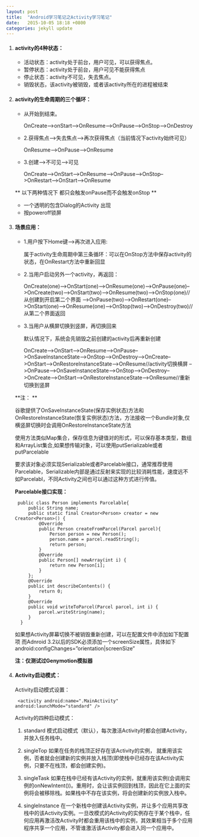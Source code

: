 ```yaml
---
layout: post
title:  "Android学习笔记之Activity学习笔记"
date:   2015-10-05 18:18 +0800
categories: jekyll update
---
```

1. #### activity的4种状态：
	* 活动状态：activity处于前台，用户可见，可以获得焦点。 
	* 暂停状态：activity处于前台，用户可见不能获得焦点 
	* 停止状态：activity不可见，失去焦点。 
	* 销毁状态，该activity被销毁，或者该activity所在的进程被结束
	
2. #### activity的生命周期的三个循环：

	* 从开始到结束。 
	
		OnCreate–>onStart–>OnResume–>OnPause–>OnStop–>OnDestroy 
	* 2.获得焦点–>失去焦点–>再次获得焦点（当前情况下activity始终可见） 
	
		OnResume–>OnPause–>OnResume 
	* 3.创建–>不可见–>可见 
	
		OnCreate–>OnStart–>OnResume–>OnPause–>OnStop–>OnRestart–>OnStart–>OnResume
		
	** 以下两种情况下 都只会触发onPause而不会触发onStop **
	* 一个透明的包含Dialog的Activity 出现 
	* 按poweroff锁屏

3. #### 场景应用：

	* 1.用户按下Home键–>再次进入应用:
		
		属于activity生命周期中第三条循环：可以在OnStop方法中保存activity的状态，在OnRestart方法中重新回显

	* 2.当用户启动另外一个activity，再返回：
	
		OnCreate(one)–>OnStart(one)–>OnResume(one)–>OnPause(one)–>OnCreate(two)–>OnStart(two)–>OnResume(two)–>OnStop(one)//从创建到开启第二个界面 
–>OnPause(two)–>OnRestart(one)–>OnStart(one)–>OnResume(one)–>OnStop(two)–>OnDestroy(two)//从第二个界面返回

	* 3.当用户从横屏切换到竖屏，再切换回来 
	
		默认情况下，系统会先销毁之前创建的activity后再重新创建
		
		OnCreate–>OnStart–>OnResume–>OnPause–>OnSaveInstanceState–>OnStop–>OnDestroy–>OnCreate–>OnStart–>OnRestoreInstanceState–>OnResume//activity切换横屏 
–>OnPause–>OnSaveInstanceState–>OnStop–>OnDestroy–>OnCreate–>OnStart–>OnRestoreInstanceState–>OnResume//重新切换到竖屏 

	**注： **
	
	谷歌提供了OnSaveInstanceState(保存实例状态)方法和OnRestoreInstanceState(恢复实例状态)方法，方法接收一个Bundle对象,仅横竖屏切换时会调用OnRestoreInstanceState方法 
	
	使用方法类似Map集合，保存信息为键值对的形式，可以保存基本类型，数组和ArrayList集合,如果想传输对象，可以使用putSerializable或者putParcelable 
	
	要求该对象必须实现Serializable或者Parcelable接口，通常推荐使用Parcelable，Serializable内部是通过反射来实现的比较消耗性能，速度远不如Parcelabl，不同Activity之间也可以通过这种方式进行传值。 

	**Parcelable接口实现：**
	
		public class Person implements Parcelable{
			public String name;
			public static final Creator<Person> creator = new Creator<Person>() {
            	@Override
            	public Person createFromParcel(Parcel parcel){
            		Person person = new Person();
                	person.name = parcel.readString();
                	return person;
                }
                @Override
                public Person[] newArray(int i) {
                	return new Person[i];
                }
            };
            @Override
            public int describeContents() {
            	return 0;
            }
            @Override
            public void writeToParcel(Parcel parcel, int i) {
            	parcel.writeString(name);
            }
         }
         
	
	如果想Activity屏幕切换不被销毁重新创建，可以在配置文件中添加如下配置项 
	而Adnroid 3.2以后的SDK必须添加一个screenSize属性，具体如下 
	android:configChanges=”orientation|screenSize” 
	
	**注：仅测试过Genymotion模拟器**
	
4. #### Activity启动模式：
	Activity启动模式设置：
		
		<activity android:name=".MainActivity" android:launchMode="standard" />
		
	Activity的四种启动模式：
	
	1. standard 模式启动模式（默认），每次激活Activity时都会创建Activity，并放入任务栈中。

	2. singleTop 如果在任务的栈顶正好存在该Activity的实例， 就重用该实例，否者就会创建新的实例并放入栈顶(即使栈中已经存在该Activity实例，只要不在栈顶，都会创建实例)。

	3. singleTask 如果在栈中已经有该Activity的实例，就重用该实例(会调用实例的onNewIntent())。重用时，会让该实例回到栈顶，因此在它上面的实例将会被移除栈。如果栈中不存在该实例，将会创建新的实例放入栈中。

	4. singleInstance 在一个新栈中创建该Activity实例，并让多个应用共享改栈中的该Activity实例。一旦改模式的Activity的实例存在于某个栈中，任何应用再激活改Activity时都会重用该栈中的实例，其效果相当于多个应用程序共享一个应用，不管谁激活该Activity都会进入同一个应用中。

